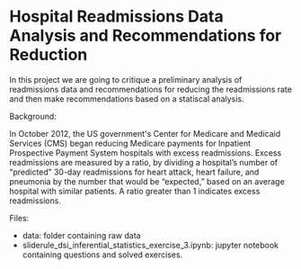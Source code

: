 # Hospital Readmissions Data Analysis and Recommendations for Reduction


In this project we are going to critique a preliminary analysis of readmissions data and recommendations for reducing the readmissions rate and then make recommendations based on a statiscal analysis.

Background:

In October 2012, the US government's Center for Medicare and Medicaid Services (CMS) began reducing Medicare payments for Inpatient Prospective Payment System hospitals with excess readmissions. Excess readmissions are measured by a ratio, by dividing a hospital’s number of “predicted” 30-day readmissions for heart attack, heart failure, and pneumonia by the number that would be “expected,” based on an average hospital with similar patients. A ratio greater than 1 indicates excess readmissions.

Files:

- data: folder containing raw data
- sliderule_dsi_inferential_statistics_exercise_3.ipynb: jupyter notebook containing questions and solved exercises.
